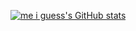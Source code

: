 [![me i guess's GitHub stats](https://github-readme-stats.vercel.app/api?username=meiguess)](https://github.com/anuraghazra/github-readme-stats)
